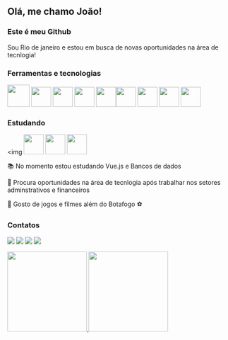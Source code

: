 ## Olá, me chamo João! 
### Este é meu Github
Sou Rio de janeiro e estou em busca de novas oportunidades na área de tecnlogia!
### Ferramentas e tecnologias
<img src="https://cdn.jsdelivr.net/gh/devicons/devicon/icons/html5/html5-plain-wordmark.svg" width="50vh"/> <img src="https://cdn.jsdelivr.net/gh/devicons/devicon/icons/css3/css3-original.svg" width="45" height="45"/> <img src="https://cdn.jsdelivr.net/gh/devicons/devicon/icons/javascript/javascript-plain.svg" width="45" height="45"/> <img src="https://cdn.jsdelivr.net/gh/devicons/devicon/icons/bootstrap/bootstrap-plain.svg" width="45" height="45"/> <img src="https://cdn.jsdelivr.net/gh/devicons/devicon/icons/typescript/typescript-original.svg" width="45" height="45"/><img src="https://cdn.jsdelivr.net/gh/devicons/devicon/icons/nodejs/nodejs-original.svg" width="45" height="45" /> <img src="https://cdn.jsdelivr.net/gh/devicons/devicon/icons/jquery/jquery-plain-wordmark.svg" width="45" height="45"/> <img 
src="https://cdn.jsdelivr.net/gh/devicons/devicon/icons/nestjs/nestjs-plain.svg" width="45" height="45"/> <img
src="https://cdn.jsdelivr.net/gh/devicons/devicon/icons/vuejs/vuejs-plain-wordmark.svg" width="45" height="45"/>

### Estudando
<img  <img src="https://cdn.jsdelivr.net/gh/devicons/devicon/icons/spring/spring-original.svg" width="45" height="45"/> <img src="https://cdn.jsdelivr.net/gh/devicons/devicon/icons/mysql/mysql-plain-wordmark.svg" width="45" height="45" /> <img
src="https://cdn.jsdelivr.net/gh/devicons/devicon/icons/mongodb/mongodb-plain-wordmark.svg" width="45" height="45"/>


:books: No momento estou estudando Vue.js e Bancos de dados

:office: Procura oportunidades na área de tecnlogia após trabalhar nos setores
         adminstrativos e financeiros

:pizza: Gosto de jogos e filmes além do Botafogo :soccer: 

### Contatos

<div>

<a href="https://instagram.com/jpnc1695/" target="_blank"><img src="https://img.shields.io/badge/-Instagram-%23E4405F?style=for-the-badge&logo=instagram&logoColor=white" target="_blank"></a>
<a href ="mailto:joaopaulonunescosta@gmail.com"><img src="https://img.shields.io/badge/Gmail-D14836?style=for-the-badge&logo=gmail&logoColor=white" target="_blank"></a>
<a href="https://www.linkedin.com/in/jo%C3%A3o-paulo-nunes-costa/" target="_blank"><img src="https://img.shields.io/badge/-LinkedIn-%230077B5?style=for-the-badge&logo=linkedin&logoColor=white" target="_blank"></a> <a href="https://wa.me/5521965113267" target="_blank"><img src="https://img.shields.io/badge/WhatsApp-25D366?style=for-the-badge&logo=whatsapp&logoColor=white" target="_blank"></a> 

<div>
<a href="https://github.com/jpnc1695">
<img height="180em" src="https://github-readme-stats-eight-theta.vercel.app/api/top-langs/?username=jpnc1695&layout=compact&langs_count=7&theme=dracula"/>
<img height="180em" src="https://github-readme-stats-eight-theta.vercel.app/api?username=jpnc1695&show_icons=true&theme=dracula&include_all_commits=true&count_private=true"/>
</div>
        










